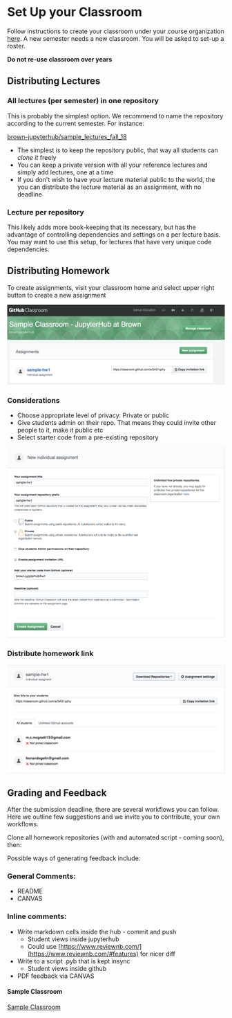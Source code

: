 # Set Up your Classroom 

Follow instructions to create your classroom under your course organization [here](https://classroom.github.com/classrooms). A new semester needs a new classroom. You will be asked to set-up a roster. 

**Do not re-use classroom over years**

## Distributing Lectures

### All lectures (per semester) in one repository

This is probably the simplest option. We recommend to name the repository according to the current semester. For instance:

[brown-jupyterhub/sample_lectures_fall_18](https://github.com/brown-jupyterhub/sample_lectures_fall_18)

- The simplest is to keep the repository public, that way all students can *clone it*  freely
- You can keep a private version with all your reference lectures and simply add lectures, one at a time
- If you don't wish to have your lecture material public to the world, the you can distribute the lecture material as an assignment, with no deadline


### Lecture per repository

This likely adds more book-keeping that its necessary, but has the advantage of controlling dependencies and settings on a per lecture basis. You may want to use this setup, for lectures that have very unique code dependencies.


## Distributing Homework


To create assignments, visit your classroom home and select upper right button to create a new assignment

![](Untitled-4ceb5872-7fb9-4afa-8fe0-c1b541ac2533.png)

###  Considerations

- Choose appropriate level of privacy: Private or public
- Give students admin on their repo. That means they could invite other people to it, make it public etc
- Select starter code from a pre-existing repository

![](Untitled-96a093f7-8c01-4a01-a03f-29aa107240a8.png)

### Distribute homework link

![](Untitled-c529885f-2a07-4515-9439-170b146e2fd1.png)


## Grading and Feedback

After the submission deadline, there are several workflows you can follow. Here we outline few suggestions and we invite you to contribute, your own workflows.

Clone all homework repositories (with and automated script - coming soon), then:

Possible ways of generating feedback include:

### General Comments:

- README
- CANVAS

### Inline comments:

- Write markdown cells inside the hub - commit and push
    - Student views inside jupyterhub
    - Could use [https://www.reviewnb.com/](https://www.reviewnb.com/#features) for nicer diff
- Write to a script .pyb that is kept insync
    - Student views inside github
- PDF feedback via CANVAS

#### Sample Classroom

[Sample Classroom](https://classroom.github.com/classrooms/42362824-sample-classroom-jupyterhub-at-brown)